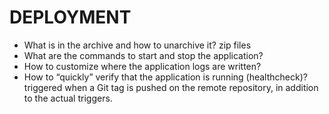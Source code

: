 # DEPLOYMENT

* What is in the archive and how to unarchive it? zip files
* What are the commands to start and stop the application?
* How to customize where the application logs are written?
* How to “quickly” verify that the application is running (healthcheck)?
triggered when a Git tag is pushed on the remote repository, in addition to the actual triggers.
